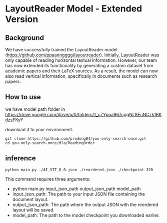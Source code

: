 # LayoutReader Model - Extended Version
## Background

We have successfully trained the LayoutReader model (https://github.com/ppaanngggg/layoutreader). 
Initially, LayoutReader was only capable of reading horizontal textual information. 
However, our team has now extended its functionality by generating a custom dataset from academic papers and their LaTeX sources. 
As a result, the model can now also read vertical information, specifically in documents such as research papers.

## How to use
we have model path folder in https://drive.google.com/drive/u/0/folders/1_cZYpoa967cggNL8EnNCzk1BKdzsFKyY

download it to your environment.

	git clone https://github.com/prodong04/you-only-search-once.git
	cd you-only-search-once/dla/ReadingOrder

## inference
	python main.py ./AI_VIT_O_0.json ./reordered.json ./checkpoint-320

This command requires three arguments:
* python main.py input_json_path output_json_path model_path
* input_json_path: The path to your input JSON file containing the document layout.
* output_json_path: The path where the output JSON with the reordered layout will be saved.
* model_path: The path to the model checkpoint you downloaded earlier.
